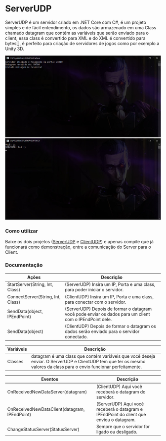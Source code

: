 # ServerUDP
ServerUDP é um servidor criado em .NET Core com C#, é um projeto simples e de fácil entendimento, os dados são armazenado em uma Class chamado datagram que contém as variáveis que serão enviado para o client, essa class é convertido para XML e do XML é convertido para bytes[], é perfeito para criação de servidores de jogos como por exemplo a Unity 3D.

 ![Preview](screenshots/ServerUDP.jpg)
 ![Preview](screenshots/ClientUDP.jpg)

### Como utilizar
Baixe os dois projetos ([ServerUDP](github.com/treviasxk/ServerUDP) e [ClientUDP](github.com/treviasxk/ClientUDP)) e apenas compile que já funcionará como demonstração, entre a comunicação do Server para o Client.

### Documentação

| Ações | Descrição |
|-----------|---------------|
| StartServer(String, Int, Class) | (ServerUDP) Insira um IP, Porta e uma class, para poder iniciar o servidor.|
| ConnectServer(String, Int, Class) | (ClientUDP) Insira um IP, Porta e uma class, para conectar com o servidor.|
| SendData(object, IPEndPoint) | (ServerUDP) Depois de formar o datagram você pode enviar os dados para um client com o IPEndPoint dele.|
| SendData(object) | (ClientUDP) Depois de formar o datagram os dados serão enviado para o servidor conectado.|

| Variáveis | Descrição|
|------|-----|
| Classes | datagram é uma class que contém variáveis que você deseja enviar. O ServerUDP e ClientUDP tem que ter os mesmo valores da class para o envio funcionar perfeitamente.|

| Eventos | Descrição|
|------|-----|
| OnReceivedNewDataServer(datagram) | (ClientUDP) Aqui você receberá o datagram do servidor.|
| OnReceivedNewDataClient(datagram, IPEndPoint) | (ServerUDP) Aqui você receberá o datagram e IPEndPoint do client que enviou o datagram.|
| ChangeStatusServer(StatusServer) | Sempre que o servidor for ligado ou desligado.|